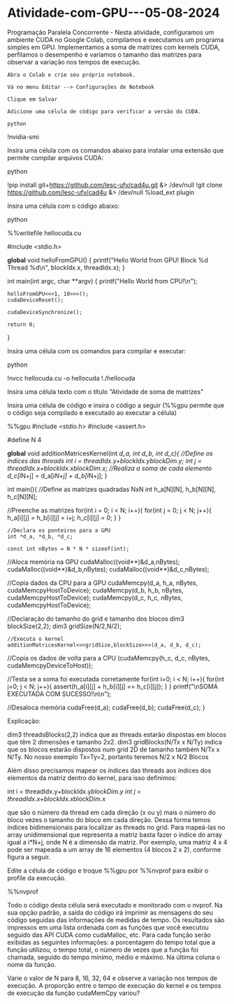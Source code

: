 # Atividade-com-GPU---05-08-2024
Programação Paralela Concorrente - Nesta atividade, configuramos um ambiente CUDA no Google Colab, compilamos e executamos um programa simples em GPU. Implementamos a soma de matrizes com kernels CUDA, perfilamos o desempenho e variamos o tamanho das matrizes para observar a variação nos tempos de execução.

    Abra o Colab e crie seu próprio notebook.

    Vá no menu Editar --> Configurações de Notebook

    Clique em Salvar

    Adicione uma célula de código para verificar a versão do CUDA.

    python

!nvidia-smi

Insira uma célula com os comandos abaixo para instalar uma extensão que permite compilar arquivos CUDA:

python

!pip install git+https://github.com/lesc-ufv/cad4u.git &> /dev/null
!git clone https://github.com/lesc-ufv/cad4u &> /dev/null
%load_ext plugin

Insira uma célula com o código abaixo:

python

%%writefile hellocuda.cu

#include <stdio.h>

__global__ void helloFromGPU()
{
    printf("Hello World from GPU! Block %d  Thread %d\n", blockIdx.x, threadIdx.x);
}

int main(int argc, char **argv)
{
    printf("Hello World from CPU!\n");

    helloFromGPU<<<1, 10>>>();
    cudaDeviceReset();

    cudaDeviceSynchronize();

    return 0;
}

Insira uma célula com os comandos para compilar e executar:

python

!nvcc hellocuda.cu -o hellocuda
!./hellocuda

Insira uma célula texto com o título "Atividade de soma de matrizes"

Insira uma célula de código e insira o código a seguir (%%gpu permite que o código seja compilado e executado ao executar a célula)

%%gpu
#include <stdio.h>
#include <assert.h>

#define N 4

__global__ void additionMatricesKernel(int *d_a, int *d_b, int *d_c){
  //Define os índices das threads
  int i = threadIdx.y+blockIdx.y*blockDim.y;
  int j = threadIdx.x+blockIdx.x*blockDim.x;
  //Realiza a soma de cada elemento
  d_c[i*N+j] = d_a[i*N+j] + d_b[i*N+j];
}

int main(){
  //Define as matrizes quadradas NxN
    int h_a[N][N], h_b[N][N], h_c[N][N];

  //Preenche as matrizes
    for(int i = 0; i < N; i++){
        for(int j = 0; j < N; j++){
            h_a[i][j] = h_b[i][j] = i+j;
            h_c[i][j] = 0;
        }
    }

    //Declara os ponteiros para a GPU
    int *d_a, *d_b, *d_c;

    const int nBytes = N * N * sizeof(int);

  //Aloca memória na GPU
    cudaMalloc((void**)&d_a,nBytes);
    cudaMalloc((void**)&d_b,nBytes);
    cudaMalloc((void**)&d_c,nBytes);

  //Copia dados da CPU para a GPU
    cudaMemcpy(d_a, h_a, nBytes, cudaMemcpyHostToDevice);
    cudaMemcpy(d_b, h_b, nBytes, cudaMemcpyHostToDevice);
    cudaMemcpy(d_c, h_c, nBytes, cudaMemcpyHostToDevice);

  //Declaração do tamanho do grid e tamanho dos blocos
    dim3 blockSize(2,2);
    dim3 gridSize(N/2,N/2);

    //Executa o kernel
    additionMatricesKernel<<<gridSize,blockSize>>>(d_a, d_b, d_c);

  //Copia os dados de volta para a CPU
    (cudaMemcpy(h_c, d_c, nBytes, cudaMemcpyDeviceToHost));

  //Testa se a soma foi executada corretamente
    for(int i=0; i < N; i++){
        for(int j=0; j < N; j++){
            assert(h_a[i][j] + h_b[i][j] == h_c[i][j]);
        }
    }
  printf("\nSOMA EXECUTADA COM SUCESSO!\n\n");

  //Desaloca memória
    cudaFree(d_a);
    cudaFree(d_b);
    cudaFree(d_c);
}

Explicação:

dim3 threadsBlocks(2,2) indica que as threads estarão dispostas em blocos que têm 2 dimensões e tamanho 2x2.
dim3 gridBlocks(N/Tx  x  N/Ty) indica que os blocos estarão dispostos num grid 2D de tamanho também N/Tx  x  N/Ty. No nosso exemplo Tx=Ty=2, portanto teremos N/2 x  N/2 Blocos

Além disso precisamos mapear os índices das threads aos índices dos elementos da matriz dentro do kernel, para isso definimos:

int i = threadIdx.y+blockIdx.y*blockDim.y
int j = threadIdx.x+blockIdx.x*blockDim.x

que são o número da thread em cada direção (x ou y) mais o número do bloco vezes o tamanho do bloco em cada direção. Dessa forma temos índices bidimensionais para localizar as threads no grid. Para mapeá-las no array unidimensional que representa a matriz basta fazer o índice do array igual a i*N+j, onde N é a dimensão da matriz. Por exemplo, uma matriz 4 x 4 pode ser mapeada a um array de 16 elementos (4 blocos 2 x 2), conforme figura a seguir.

Edite a célula de código e troque %%gpu por %%nvprof para exibir o profile da execução.


%%nvprof

Todo o código desta célula será executado e monitorado com o nvprof. Na sua opção padrão, a saída do código irá imprimir as mensagens do seu código seguidas das informações de medidas de tempo. Os resultados são impressos em uma lista ordenada com as funções que você executou seguido das API CUDA como cudaMalloc, etc. Para cada função serão exibidas as seguintes informações: a porcentagem do tempo total que a função utilizou, o tempo total, o número de vezes que a função foi chamada, seguido do tempo mínimo, médio e máximo. Na última coluna o nome da função.

Varie o valor de N para 8, 16, 32, 64 e observe a variação nos tempos de execução. A proporção entre o tempo de execução do kernel e os tempos de execução da função cudaMemCpy variou?
